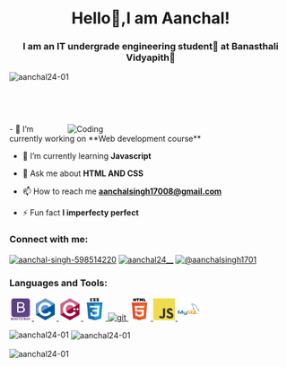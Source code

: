 <h1 align="center">Hello👋,I am Aanchal!</h1>
<h3 align="center">I am an IT undergrade engineering student👩 at Banasthali Vidyapith🙌</h3>
<p align="left"> <img src="https://komarev.com/ghpvc/?username=aanchal24-01&label=Profile%20views&color=0e75b6&style=flat" alt="aanchal24-01" /> </p>
<p align="left"> <a href="https://twitter.com/" target="blank"><img src="https://img.shields.io/twitter/follow/?logo=twitter&style=for-the-badge" alt="" /></a> </p>
<a href="https://twitter.com/" target="blank"><img src="https://img.shields.io/twitter/follow/?logo=twitter&style=for-the-badge" alt="" /></a> </p>
<img align="right" alt="Coding" width="400" src="https://cdn.dribbble.com/users/2646423/screenshots/5507196/computer.gif">
- 🔭 I’m currently working on **Web development course**

- 🌱 I’m currently learning **Javascript**

- 💬 Ask me about **HTML AND CSS**

- 📫 How to reach me **aanchalsingh17008@gmail.com**

- ⚡ Fun fact **I imperfecty perfect**

<h3 align="left">Connect with me:</h3>
<p align="left">
<a href="https://linkedin.com/in/aanchal-singh-598514220" target="blank"><img align="center" src="https://raw.githubusercontent.com/rahuldkjain/github-profile-readme-generator/master/src/images/icons/Social/linked-in-alt.svg" alt="aanchal-singh-598514220" height="30" width="40" /></a>
<a href="https://instagram.com/aanchal24__" target="blank"><img align="center" src="https://raw.githubusercontent.com/rahuldkjain/github-profile-readme-generator/master/src/images/icons/Social/instagram.svg" alt="aanchal24__" height="30" width="40" /></a>
<a href="https://www.hackerrank.com/@aanchalsingh1701" target="blank"><img align="center" src="https://raw.githubusercontent.com/rahuldkjain/github-profile-readme-generator/master/src/images/icons/Social/hackerrank.svg" alt="@aanchalsingh1701" height="30" width="40" /></a>
</p>
<h3 align="left">Languages and Tools:</h3>
<p align="left"> <a href="https://getbootstrap.com" target="_blank"> <img src="https://raw.githubusercontent.com/devicons/devicon/master/icons/bootstrap/bootstrap-plain-wordmark.svg" alt="bootstrap" width="40" height="40"/> </a> <a href="https://www.cprogramming.com/" target="_blank"> <img src="https://raw.githubusercontent.com/devicons/devicon/master/icons/c/c-original.svg" alt="c" width="40" height="40"/> </a> <a href="https://www.w3schools.com/cpp/" target="_blank"> <img src="https://raw.githubusercontent.com/devicons/devicon/master/icons/cplusplus/cplusplus-original.svg" alt="cplusplus" width="40" height="40"/> </a> <a href="https://www.w3schools.com/css/" target="_blank"> <img src="https://raw.githubusercontent.com/devicons/devicon/master/icons/css3/css3-original-wordmark.svg" alt="css3" width="40" height="40"/> </a> <a href="https://git-scm.com/" target="_blank"> <img src="https://www.vectorlogo.zone/logos/git-scm/git-scm-icon.svg" alt="git" width="40" height="40"/> </a> <a href="https://www.w3.org/html/" target="_blank"> <img src="https://raw.githubusercontent.com/devicons/devicon/master/icons/html5/html5-original-wordmark.svg" alt="html5" width="40" height="40"/> </a> <a href="https://developer.mozilla.org/en-US/docs/Web/JavaScript" target="_blank"> <img src="https://raw.githubusercontent.com/devicons/devicon/master/icons/javascript/javascript-original.svg" alt="javascript" width="40" height="40"/> </a> <a href="https://www.mysql.com/" target="_blank"> <img src="https://raw.githubusercontent.com/devicons/devicon/master/icons/mysql/mysql-original-wordmark.svg" alt="mysql" width="40" height="40"/> </a> </p>

<p><img align="left" src="https://github-readme-stats.vercel.app/api/top-langs?username=aanchal24-01&show_icons=true&locale=en&layout=compact" alt="aanchal24-01" /></p>

<p>&nbsp;<img align="center" src="https://github-readme-stats.vercel.app/api?username=aanchal24-01&show_icons=true&locale=en" alt="aanchal24-01" /></p>

<p><img align="center" src="https://github-readme-streak-stats.herokuapp.com/?user=aanchal24-01&" alt="aanchal24-01" /></p>
